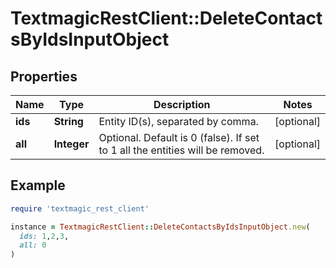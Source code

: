 # TextmagicRestClient::DeleteContactsByIdsInputObject

## Properties

| Name | Type | Description | Notes |
| ---- | ---- | ----------- | ----- |
| **ids** | **String** | Entity ID(s), separated by comma. | [optional] |
| **all** | **Integer** | Optional. Default is 0 (false). If set to 1 all the entities will be removed. | [optional] |

## Example

```ruby
require 'textmagic_rest_client'

instance = TextmagicRestClient::DeleteContactsByIdsInputObject.new(
  ids: 1,2,3,
  all: 0
)
```

